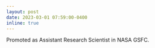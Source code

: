 ```yaml
---
layout: post
date: 2023-03-01 07:59:00-0400
inline: true
---
```

Promoted as Assistant Research Scientist in NASA GSFC.
